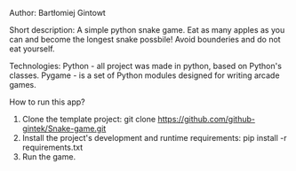 Author:
  Bartłomiej Gintowt

Short description:
  A simple python snake game. Eat as many apples as you can and become the longest snake possbile!
  Avoid bounderies and do not eat yourself.
  
Technologies:
  Python - all project was made in python, based on Python's classes.
  Pygame - is a set of Python modules designed for writing arcade games.

How to run this app?
  1. Clone the template project: git clone https://github.com/github-gintek/Snake-game.git
  2. Install the project's development and runtime requirements: pip install -r requirements.txt
  3. Run the game.
